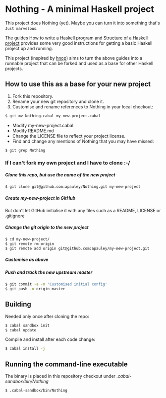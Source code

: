 # Nothing - A minimal Haskell project

This project does Nothing (yet).
Maybe you can turn it into something that's `Just marvelous`.

The guides [How to write a Haskell program][howtowrite] and [Structure of a Haskell project][howtostructure]
provides some very good instructions for getting a basic Haskell project up and running.

This project (inspired by [hnop][semantichnop]) aims to turn the above guides into a runnable project
that can be forked and used as a base for other Haskell projects.

## How to use this as a base for your new project

 1. Fork this repository.
 2. Rename your new git repository and clone it.
 3. Customise and rename references to Nothing in your local checkout:

```bash
$ git mv Nothing.cabal my-new-project.cabal
```

 * Modify my-new-project.cabal
 * Modify README.md
 * Change the LICENSE file to reflect your project license.
 * Find and change any mentions of Nothing that you may have missed:

```bash
$ git grep Nothing
```

### If I can't fork my own project and I have to clone :-/

##### Clone this repo, but use the name of the new project

```bash
$ git clone git@github.com:apauley/Nothing.git my-new-project
```

##### Create _my-new-project_ in GitHub

But don't let GitHub initialise it with any files such as a README, LICENSE or .gitignore

##### Change the git origin to the new project

```bash
$ cd my-new-project/
$ git remote rm origin
$ git remote add origin git@github.com:apauley/my-new-project.git
```

##### Customise as above

##### Push and track the new upstream master

```bash
$ git commit -a -m 'Customised initial config'
$ git push -u origin master
```

## Building

Needed only once after cloning the repo:

```bash
$ cabal sandbox init
$ cabal update
```

Compile and install after each code change:

```bash
$ cabal install -j
```

## Running the command-line executable

The binary is placed in this repository checkout under *.cabal-sandbox/bin/Nothing*

```
$ .cabal-sandbox/bin/Nothing
```

[howtowrite]:     https://wiki.haskell.org/How_to_write_a_Haskell_program "How to write a Haskell program"
[howtostructure]: https://wiki.haskell.org/Structure_of_a_Haskell_project "Structure of a Haskell project"
[semantichnop]:   http://semantic.org/hnop/ "hnop"
